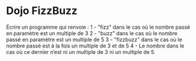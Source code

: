 # Dojo FizzBuzz

Écrire un programme qui renvoie :
1 - "fizz" dans le cas où le nombre passé en paramètre est un multiple de 3
2 - "buzz" dans le cas où le nombre passé en paramètre est un multiple de 5
3 - "fizzbuzz" dans le cas où le nombre passé est à la fois un multiple de 3 et de 5
4 - Le nombre dans le cas où ce dernier n’est ni un multiple de 3 ni un multiple de 5
